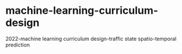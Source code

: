 # machine-learning-curriculum-design
2022-machine learning curriculum design-traffic state spatio-temporal prediction
